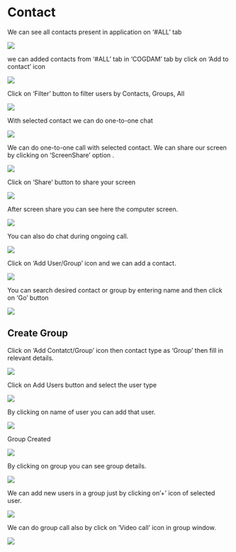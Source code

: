 # Contact

We can see all contacts present in application on ‘\#ALL’ tab

![](../.gitbook/assets/contacts.png)

we can added contacts from ‘\#ALL’ tab in ‘COGDAM’ tab by click on ‘Add to contact’ icon

![](../.gitbook/assets/image%20%2892%29.png)

Click on ‘Filter’ button to filter users by Contacts, Groups, All

![](../.gitbook/assets/image%20%28105%29.png)

With selected contact we can do one-to-one chat

![](../.gitbook/assets/image%20%2815%29.png)

We can do one-to-one call with selected contact. We can share our screen by clicking on ‘ScreenShare’ option .

![](../.gitbook/assets/image%20%287%29.png)

Click on ‘Share’ button to share your screen

![](../.gitbook/assets/image%20%2861%29.png)

After screen share you can see here the computer screen.

![](../.gitbook/assets/image%20%2862%29.png)

You can also do chat during ongoing call.

![](../.gitbook/assets/image%20%28118%29.png)

Click on ‘Add User/Group’ icon and we can add a contact.

![](../.gitbook/assets/image%20%284%29.png)

You can search desired contact or group by entering name and then click on ‘Go’ button

![](../.gitbook/assets/image%20%28103%29.png)

##  **Create Group**

Click on ‘Add Contatct/Group’ icon then contact type as ‘Group’ then fill in relevant details.

![](../.gitbook/assets/image%20%28117%29.png)

Click on Add Users button and select the user type

![](../.gitbook/assets/image%20%2829%29.png)

By clicking on name of user you can add that user.

![](../.gitbook/assets/image%20%2893%29.png)

Group Created

![](../.gitbook/assets/image.png)

By clicking on group you can see group details.

![](../.gitbook/assets/image%20%28130%29.png)

We can add new users in a group just by clicking on’+’ icon of selected user.

![](../.gitbook/assets/image%20%2880%29.png)

We can do group call also by click on ‘Video call’ icon in group window.

![](../.gitbook/assets/image%20%286%29.png)





